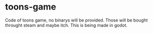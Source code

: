 # toons-game

Code of toons game, no binarys will be provided. Those will be bought throught steam and maybe itch. This is being made in godot.
